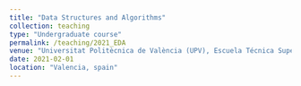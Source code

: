 ```yaml
---
title: "Data Structures and Algorithms"
collection: teaching
type: "Undergraduate course"
permalink: /teaching/2021_EDA
venue: "Universitat Politècnica de València (UPV), Escuela Técnica Superior de Informática (ETSINF), Departmento de Sistema Informáticos y Computación (DSIC)"
date: 2021-02-01
location: "Valencia, spain"
---
```

